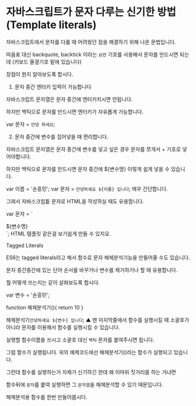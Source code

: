 # 자바스크립트가 문자 다루는 신기한 방법 (Template literals)

자바스크립트에서 문자를 다룰 때 어려웠던 점을 해결하기 위해 나온 문법입니다.

따옴표 대신 backquote, backtick 이라는 `요런` 기호를 사용해서 문자를 만드시면 되는데 (키보드 물결기호 밑에 있습니다)

장점이 뭔지 알아보도록 합시다.

1. 문자 중간 엔터키 입력이 가능합니다

자바스크립트 문자열은 문자 중간에 엔터키치시면 안됩니다.

하지만 백틱으로 문자를 만드시면 엔터키가 자유롭게 가능합니다.

var 문자 = `안녕
하세요`;

2. 문자 중간에 변수를 집어넣을 때 편리합니다.

자바스크립트 문자열은 문자 중간에 변수를 넣고 싶은 경우 문자를 쪼개서 + 기호로 넣어야합니다.

하지만 백틱으로 문자를 만드시면 문자 중간에 ${변수명} 이렇게 쉽게 넣을 수 있습니다.

var 이름 = '손흥민';
var 문자 = `안녕하세요 ${이름} 입니다`;
매우 간단합니다.

그래서 자바스크립틑 문자로 HTML을 작성하실 때도 유용합니다.

var 문자 = `

<div>
  <div>
    ${변수명}
  </div>
</div>`;
HTML 템플릿 같은걸 보기쉽게 만들 수 있지요.

Tagged Literals

ES6는 tagged literals라고 해서 함수로 문자 해체분석기능을 만들어줄 수도 있습니다.

문자 중간중간에 있는 단어 순서를 바꾸거나 변수를 제거하거나 할 때 유용합니다.

뭘 어떻게 쓰는지는 같이 살펴보도록 합시다.

var 변수 = '손흥민';

function 해체분석기(){
return 10
}

해체분석기`안녕하세요 ${변수} 입니다`;
▲ 맨 마지막줄에서 함수를 실행시킬 때 소괄호가 아니라 문자를 이용해서 함수를 실행시킬 수 있습니다.

실행할 함수이름을 쓰시고 소괄호 대신 `백틱` 문자를 붙여주시면 됩니다.

그럼 함수가 실행됩니다. 위의 예제코드에선 해체분석기()라는 함수가 실행되고 있습니다.

그런데 함수를 실행하는거 자체가 신기하긴 한데 왜 이따위 짓거리를 하는 거냐면

함수뒤에 `문자`를 붙여 실행하면 그 `문자열`을 해체분석할 수 있기 때문입니다.

해체분석용 함수를 한번 만들어봅시다.
